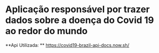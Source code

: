 # Aplicação responsável por trazer dados sobre a doença do Covid 19 ao redor do mundo

**Api Utilizada: ** https://covid19-brazil-api-docs.now.sh/
